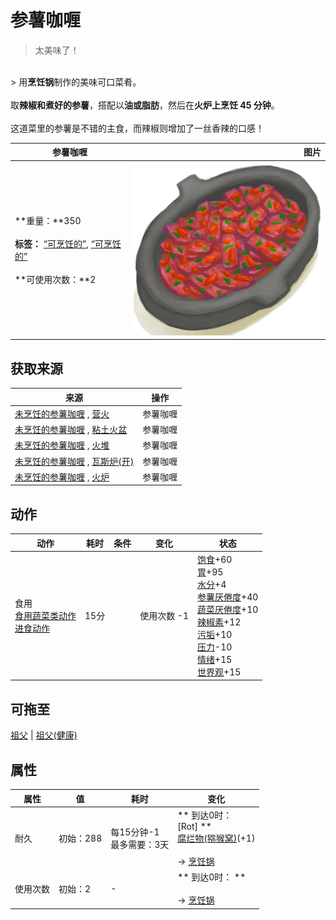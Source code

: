 # 参薯咖喱  
> 太美味了！  
<br>  
> 用<b>烹饪锅</b>制作的美味可口菜肴。<br><br>取<b>辣椒和煮好的参薯</b>，搭配以<b>油或脂肪</b>，然后在<b>火炉上烹饪 45 分钟</b>。<br><br>这道菜里的参薯是不错的主食，而辣椒则增加了一丝香辣的口感！  
  
  参薯咖喱  |   图片   
 ----  |  ----:   
 **重量：**350<br><br>**标签：**	[“可烹饪的”](tag_Cookable.md), [“可烹饪的”](tag_MealCookingpot.md)<br><br>**可使用次数：**2  |  <img decoding="async" src="Sprite/YamCurry.png" href="a.md" style="max-width:300px;max-height:300px;">   
  
## 获取来源  
来源  |  操作  
----  |  ----  
[未烹饪的参薯咖喱](YamCurryUncooked.md) , [营火](Campfire.md)  |  参薯咖喱  
[未烹饪的参薯咖喱](YamCurryUncooked.md) , [粘土火盆](ClayFirePit.md)  |  参薯咖喱  
[未烹饪的参薯咖喱](YamCurryUncooked.md) , [火堆](Fire.md)  |  参薯咖喱  
[未烹饪的参薯咖喱](YamCurryUncooked.md) , [瓦斯炉(开)](GasCookerOn.md)  |  参薯咖喱  
[未烹饪的参薯咖喱](YamCurryUncooked.md) , [火炉](Stove.md)  |  参薯咖喱  
## 动作  
动作  |  耗时  |  条件  |  变化  |  状态  
----  |  ----  |  ----  |  ----  |  ----  
食用<br>[食用蔬菜类动作](VegetarianAction.md)<br>[进食动作](EatingAction.md)  |  15分  |    |  使用次数  -1  |  [饱食](Satiation.md)+60<br>[胃](Stomach.md)+95<br>[水分](Hydration.md)+4<br>[参薯<nobr>厌倦度</nobr>](SaturationYam.md)+40<br>[蔬菜<nobr>厌倦度</nobr>](SaturationVegetables.md)+10<br>[辣椒素](Capsaicin.md)+12<br>[污垢](Filth.md)+10<br>[压力](Stress.md)-10<br>[情绪](Morale.md)+15<br>[世界观](Structure.md)+15  
## 可拖至  
[祖父](Grandfather.md) | [祖父(健康)](GrandfatherHealthy.md)  
## 属性   
属性  |  值  |  耗时  |  变化  
----  |  ----  |  ----  |  ----  
耐久  |  初始：288  |  每15分钟-1<br>最多需要：3天  |  ** 到达0时： **<br>** [Rot] **<br>  [腐烂物(猕猴窝)](RottenRemains.md)(+1)<br><br>→ [烹饪锅](CookingPot.md)  
使用次数  |  初始：2  |  -  |  ** 到达0时： **<br><br>→ [烹饪锅](CookingPot.md)  
